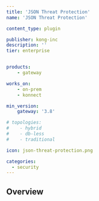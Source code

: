```yaml
---
title: 'JSON Threat Protection'
name: 'JSON Threat Protection'

content_type: plugin

publisher: kong-inc
description: ''
tier: enterprise


products:
    - gateway

works_on:
    - on-prem
    - konnect

min_version:
    gateway: '3.8'

# topologies:
#    - hybrid
#    - db-less
#    - traditional

icon: json-threat-protection.png

categories:
  - security
---
```


## Overview
